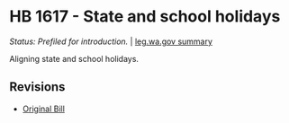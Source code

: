 # HB 1617 - State and school holidays
*Status: Prefiled for introduction.* | [leg.wa.gov summary](https://app.leg.wa.gov/billsummary?BillNumber=1617&Year=2021)

Aligning state and school holidays.

## Revisions
* [Original Bill](1/)